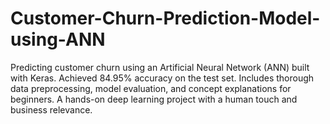 # Customer-Churn-Prediction-Model-using-ANN
Predicting customer churn using an Artificial Neural Network (ANN) built with Keras. Achieved 84.95% accuracy on the test set. Includes thorough data preprocessing, model evaluation, and concept explanations for beginners. A hands-on deep learning project with a human touch and business relevance.
